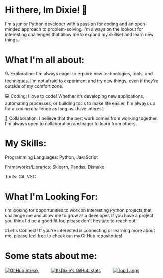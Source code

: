 # Hi there, Im Dixie! 👋

I'm a junior Python developer with a passion for coding and an open-minded approach to problem-solving. I'm always on the lookout for interesting challenges that allow me to expand my skillset and learn new things.

# What I'm all about:
🔍 Exploration: I'm always eager to explore new technologies, tools, and techniques. I'm not afraid to experiment and try new things, even if they're outside of my comfort zone.

💻 Coding: I love to code! Whether it's developing new applications, automating processes, or building tools to make life easier, I'm always up for a coding challenge as long as I have interest.

🤝 Collaboration: I believe that the best work comes from working together. I'm always open to collaboration and eager to learn from others.

# My Skills:
Programming Languages: Python, JavaScript

Frameworks/Libraries: Sklearn, Pandas, Disnake

Tools: Git, VSC

# What I'm Looking For:
I'm looking for opportunities to work on interesting Python projects that challenge me and allow me to grow as a developer. If you have a project you think I'd be a good fit for, please don't hesitate to reach out!

#Let's Connect!
If you're interested in connecting or learning more about me, please feel free to check out my GitHub repositories!

# Some stats about me:

[![GitHub Streak](http://github-readme-streak-stats.herokuapp.com?user=ItsDixie&theme=tokyonight)](https://git.io/streak-stats)ㅤㅤㅤ[![ItsDixie's GitHub stats](https://github-readme-stats.vercel.app/api?username=ItsDixie&show_icons=true&theme=tokyonight)](https://github.com/anuraghazra/github-readme-stats)ㅤㅤㅤ[![Top Langs](https://github-readme-stats.vercel.app/api/top-langs/?username=ItsDixie&layout=compact&theme=tokyonight)](https://github.com/anuraghazra/github-readme-stats) 




    
